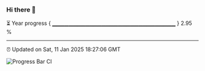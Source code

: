### Hi there 👋

⏳ Year progress { ▁▁▁▁▁▁▁▁▁▁▁▁▁▁▁▁▁▁▁▁▁▁▁▁▁▁▁▁▁▁ } 2.95 %

---

⏰ Updated on Sat, 11 Jan 2025 18:27:06 GMT

![Progress Bar CI](https://github.com/ZhaoGui/ZhaoGui/workflows/Progress%20Bar%20CI/badge.svg)
